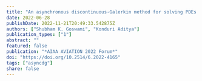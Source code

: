 ```yaml
---
title: "An asynchronous discontinuous-Galerkin method for solving PDEs at extreme scales"
date: 2022-06-28
publishDate: 2022-11-21T20:49:33.542875Z
authors: ["Shubham K. Goswami", "Konduri Aditya"]
publication_types: ["1"]
abstract: ""
featured: false
publication: "*AIAA AVIATION 2022 Forum*"
doi: "https://doi.org/10.2514/6.2022-4165"
tags: ["asyncdg"]
share: false
---
```


